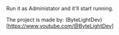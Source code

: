Run it as Administator and it'll start running.

The project is made by: (ByteLightDev)[https://www.youtube.com/@ByteLightDev]
